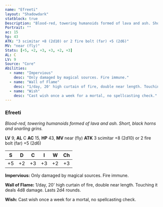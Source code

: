 ```yaml
---
name: "Efreeti"
layout: "Shadowdark"
statblock: true
Description: "Blood-red, towering humanoids formed of lava and ash. Short, black horns and snarling grins."
Portrait: ""
ac: 15
hp: 43
ATK: "3 scimitar +8 (2d10) or 2 fire bolt (far) +5 (2d6)"
MV: "near (fly)"
Stats: [+5, +2, +3, +3, +2, +3]
AL: C
LV: 9
Source: "Core"
Abilities:
  - name: "Impervious"
    desc: "Only damaged by magical sources. Fire immune."
  - name: "Wall of Flame"
    desc: "1/day, 20' high curtain of fire, double near length. Touching it deals 4d8 damage. Lasts 2d4 rounds."
  - name: "Wish"
    desc: "Cast wish once a week for a mortal, no spellcasting check."
---
```


### Efreeti

_Blood-red, towering humanoids formed of lava and ash. Short, black horns and snarling grins._

**LV** 9, **AL** C
**AC** 15, **HP** 43, **MV** near (fly)
**ATK** 3 scimitar +8 (2d10) or 2 fire bolt (far) +5 (2d6)

|  S  |  D  |  C  |  I  |  W  |  Ch  |
|:---:|:---:|:---:|:---:|:---:|:----:|
| +5 | +2 | +3 | +3 | +2 | +3 |

**Impervious:** Only damaged by magical sources. Fire immune.

**Wall of Flame:** 1/day, 20' high curtain of fire, double near length. Touching it deals 4d8 damage. Lasts 2d4 rounds.

**Wish:** Cast wish once a week for a mortal, no spellcasting check.

